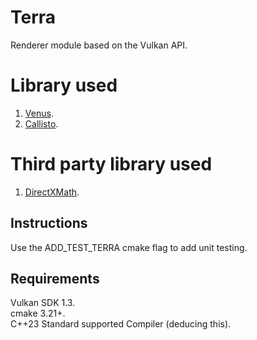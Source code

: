 # Terra
Renderer module based on the Vulkan API.

# Library used
1. [Venus](https://github.com/razerx100/Venus).
2. [Callisto](https://github.com/razerx100/Callisto).

# Third party library used
1. [DirectXMath](https://github.com/microsoft/DirectXMath).

## Instructions
Use the ADD_TEST_TERRA cmake flag to add unit testing.

## Requirements
Vulkan SDK 1.3.\
cmake 3.21+.\
C++23 Standard supported Compiler (deducing this).
